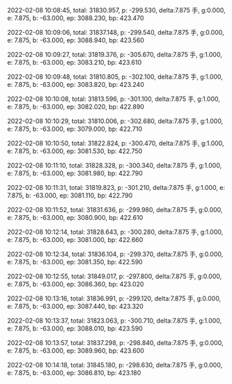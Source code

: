 2022-02-08 10:08:45, total: 31830.957, p: -299.530, delta:7.875 手, g:0.000, e: 7.875, b: -63.000, ep: 3088.230, bp: 423.470

2022-02-08 10:09:06, total: 31837.148, p: -299.540, delta:7.875 手, g:0.000, e: 7.875, b: -63.000, ep: 3088.940, bp: 423.560

2022-02-08 10:09:27, total: 31819.376, p: -305.670, delta:7.875 手, g:1.000, e: 7.875, b: -63.000, ep: 3083.210, bp: 423.610

2022-02-08 10:09:48, total: 31810.805, p: -302.100, delta:7.875 手, g:1.000, e: 7.875, b: -63.000, ep: 3083.820, bp: 423.240

2022-02-08 10:10:08, total: 31813.596, p: -301.100, delta:7.875 手, g:1.000, e: 7.875, b: -63.000, ep: 3082.020, bp: 422.890

2022-02-08 10:10:29, total: 31810.006, p: -302.680, delta:7.875 手, g:1.000, e: 7.875, b: -63.000, ep: 3079.000, bp: 422.710

2022-02-08 10:10:50, total: 31822.824, p: -300.470, delta:7.875 手, g:1.000, e: 7.875, b: -63.000, ep: 3081.530, bp: 422.750

2022-02-08 10:11:10, total: 31828.328, p: -300.340, delta:7.875 手, g:1.000, e: 7.875, b: -63.000, ep: 3081.980, bp: 422.790

2022-02-08 10:11:31, total: 31819.823, p: -301.210, delta:7.875 手, g:1.000, e: 7.875, b: -63.000, ep: 3081.110, bp: 422.790

2022-02-08 10:11:52, total: 31831.636, p: -299.980, delta:7.875 手, g:0.000, e: 7.875, b: -63.000, ep: 3080.900, bp: 422.610

2022-02-08 10:12:14, total: 31828.643, p: -300.280, delta:7.875 手, g:1.000, e: 7.875, b: -63.000, ep: 3081.000, bp: 422.660

2022-02-08 10:12:34, total: 31836.104, p: -299.370, delta:7.875 手, g:0.000, e: 7.875, b: -63.000, ep: 3081.350, bp: 422.590

2022-02-08 10:12:55, total: 31849.017, p: -297.800, delta:7.875 手, g:0.000, e: 7.875, b: -63.000, ep: 3086.360, bp: 423.020

2022-02-08 10:13:16, total: 31836.991, p: -299.120, delta:7.875 手, g:0.000, e: 7.875, b: -63.000, ep: 3087.440, bp: 423.320

2022-02-08 10:13:37, total: 31823.063, p: -300.710, delta:7.875 手, g:1.000, e: 7.875, b: -63.000, ep: 3088.010, bp: 423.590

2022-02-08 10:13:57, total: 31837.298, p: -298.840, delta:7.875 手, g:0.000, e: 7.875, b: -63.000, ep: 3089.960, bp: 423.600

2022-02-08 10:14:18, total: 31845.180, p: -298.630, delta:7.875 手, g:0.000, e: 7.875, b: -63.000, ep: 3086.810, bp: 423.180